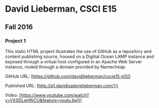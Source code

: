 # David Lieberman, CSCI E15
## Fall 2016
### Project 1

This static HTML project illustrates the use of GitHub as a repository and content publishing source, housed on a Digitial Ocean LAMP instance and exposed through a virtual host configured in an Apache Web Server instance, routed through a domain provided by Namecheap.

GitHub URL: [https://github.com/davidilieberman/cscie15-p1]()

Published URL: [http://p1.davidisadorelieberman.com/]()

Video: [https://www.youtube.com/watch?v=VXSDLeHfkCU&feature=youtu.be]()
